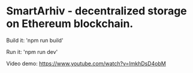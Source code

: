 # SmartArhiv - decentralized storage on Ethereum blockchain.

Build it:
'npm run build'

Run it:
'npm run dev'

Video demo: https://www.youtube.com/watch?v=ImkhDsD4obM
